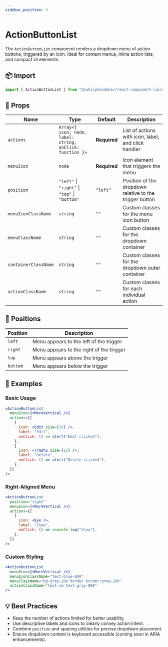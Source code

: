 ```yaml
---
sidebar_position: 3
---
```


# ActionButtonList

The `ActionButtonList` component renders a dropdown menu of action buttons, triggered by an icon. Ideal for context menus, inline action lists, and compact UI elements.

## 📦 Import

```js
import { ActionButtonList } from "@sahilphondekar/react-component-library";
```

## 🧱 Props

| Name                 | Type                                                                 | Default     | Description                                             |
|----------------------|----------------------------------------------------------------------|-------------|---------------------------------------------------------|
| `actions`            | `Array<{ icon: node, label: string, onClick: function }>`            | **Required**| List of actions with icon, label, and click handler     |
| `menuIcon`           | `node`                                                               | **Required**| Icon element that triggers the menu                     |
| `position`           | `"left"` \| `"right"` \| `"top"` \| `"bottom"`                       | `"left"`    | Position of the dropdown relative to the trigger button |
| `menuIconClassName`  | `string`                                                             | `""`        | Custom classes for the menu icon button                 |
| `menuClassName`      | `string`                                                             | `""`        | Custom classes for the dropdown container               |
| `containerClassName` | `string`                                                             | `""`        | Custom classes for the dropdown outer container         |
| `actionClassName`    | `string`                                                             | `""`        | Custom classes for each individual action               |

## 📍 Positions

| Position | Description                                |
|----------|--------------------------------------------|
| `left`   | Menu appears to the left of the trigger    |
| `right`  | Menu appears to the right of the trigger   |
| `top`    | Menu appears above the trigger             |
| `bottom` | Menu appears below the trigger             |

## 🚀 Examples

### Basic Usage

```jsx
<ActionButtonList
  menuIcon={<MoreVertical />}
  actions={[
    {
      icon: <Edit size={16} />,
      label: "Edit",
      onClick: () => alert("Edit clicked"),
    },
    {
      icon: <Trash2 size={16} />,
      label: "Delete",
      onClick: () => alert("Delete clicked"),
    },
  ]}
/>
```

### Right-Aligned Menu

```jsx
<ActionButtonList
  position="right"
  menuIcon={<MoreVertical />}
  actions={[
    {
      icon: <Eye />,
      label: "View",
      onClick: () => console.log("View"),
    },
  ]}
/>
```

### Custom Styling

```jsx
<ActionButtonList
  menuIcon={<MoreVertical />}
  menuIconClassName="text-blue-600"
  menuClassName="bg-gray-100 border border-gray-200"
  actionClassName="text-sm text-gray-900"
/>
```

## 💡 Best Practices

- Keep the number of actions limited for better usability.
- Use descriptive labels and icons to clearly convey action intent.
- Combine `position` and spacing utilities for precise dropdown placement.
- Ensure dropdown content is keyboard accessible (coming soon in ARIA enhancements).
